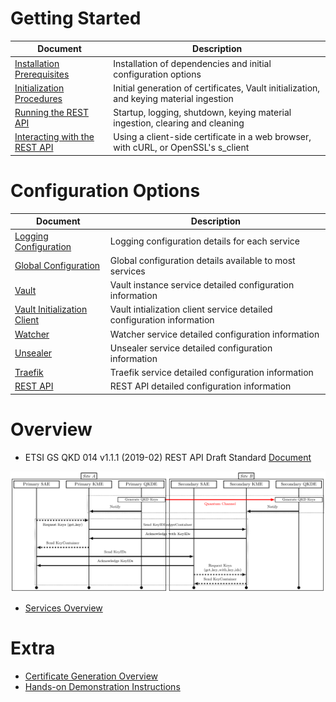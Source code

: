 # Getting Started

| Document | Description |
| --- | --- |
| [Installation Prerequisites](Prerequisites.md) | Installation of dependencies and initial configuration options |
| [Initialization Procedures](Initialization.md) | Initial generation of certificates, Vault initialization, and keying material ingestion |
| [Running the REST API](Running.md) | Startup, logging, shutdown, keying material ingestion, clearing and cleaning |
| [Interacting with the REST API](Interacting.md) | Using a client-side certificate in a web browser, with cURL, or OpenSSL's s_client |

# Configuration Options

| Document | Description |
| --- | --- |
| [Logging Configuration](Logging.md) | Logging configuration details for each service |
| [Global Configuration](Global.md) | Global configuration details available to most services |
| [Vault](Vault.md) | Vault instance service detailed configuration information |
| [Vault Initialization Client](Vault_Init.md) | Vault intialization client service detailed configuration information |
| [Watcher](Watcher.md) | Watcher service detailed configuration information |
| [Unsealer](Unsealer.md) | Unsealer service detailed configuration information |
| [Traefik](Traefik.md) | Traefik service detailed configuration information |
| [REST API](REST.md) | REST API detailed configuration information |

# Overview

* ETSI GS QKD 014 v1.1.1 (2019-02) REST API Draft Standard [Document](https://www.etsi.org/deliver/etsi_gs/QKD/001_099/014/01.01.01_60/gs_qkd014v010101p.pdf)

![REST API Communication Flow](figures/guardian_comms.png)

* [Services Overview](Overview.md)

# Extra

* [Certificate Generation Overview](Certificates.md)
* [Hands-on Demonstration Instructions](Demo.md)

